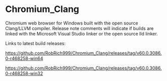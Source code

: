 # Chromium_Clang

Chromium web browser for Windows built with the open source Clang/LLVM compiler. Release note comments will indicate if builds are linked with the Microsoft Visual Studio linker or the open source lld linker.

Links to latest build releases:

https://github.com/RobRich999/Chromium_Clang/releases/tag/v60.0.3086.0-r468258-win64

https://github.com/RobRich999/Chromium_Clang/releases/tag/v60.0.3086.0-r468258-win32
